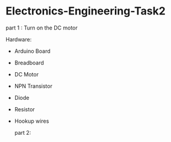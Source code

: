 # Electronics-Engineering-Task2
part 1 :
Turn on the DC motor 

Hardware:
- Arduino Board
- Breadboard
- DC Motor
- NPN Transistor
- Diode
- Resistor
- Hookup wires

  part 2:
  
